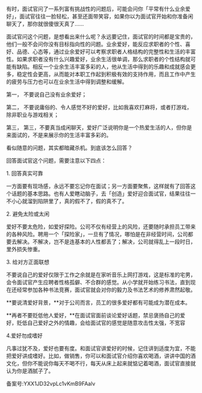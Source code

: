 有时，面试官问了一系列富有挑战性的问题后，可能会问你「平常有什么业余爱好」，面试官往往一脸轻松，甚至还面带笑容，如果你以为面试官开始和你准备闲聊天了，那你就很傻很天真了……

面试官问这个问题，是想看出来什么呢？永远要记住，面试官的时间都是宝贵的，他们一般不会问你没有目标指向性的问题。业余爱好，能反应求职者的个性、喜好、品德、心态等，通过业余爱好可以考察求职者人格结构的完整性和生活的丰富性。如果求职者没有什么兴趣爱好，业余生活很单调，那么求职者的个性结构就可能有缺陷。相反一个业余生活丰富多彩的人，他从生活中得到的乐趣和成就感会更多，稳定性会更高，从而能对本职工作起到积极有效的支持作用，而且工作中产生的疲劳与压力也可以在业余生活中得到调整和缓解。

第一， 不要说自己没有业余爱好；

第二， 不要说庸俗的、令人感觉不好的爱好，比如我喜欢打麻将，或者打游戏，除非职业与游戏相关；

第三， 第三，不要真当成闲聊天，爱好广泛说明你是一个热爱生活的人，但你是来面试的，不是来展示你的生活丰富多彩的。

看似随意的问题，其实都暗藏杀机。到底该怎么回答？

回答面试官这个问题，需要注意以下四点：

1\. 回答真实可靠

一方面要有现场感，永远不要忘记你在面试；另一方面要聚焦，这样就有了回答这个话题的基本思路。也有人爱瞎动脑子，去「创造」爱好迎合面试官，结果往往一不小心就溜到陷阱里了，真的假不了，假的真不了。

2\. 避免太险或太闲

爱好不要太危险，如爱好探险。公司不仅有经营上的风险，还要随时承担员工带来的各种风险。聘用一个「探险家」，一旦有了情况，哪怕是在非经营时间，公司都要去解决。不解决，岂不是连基本的人性都丢了；解决，公司就得乱上一段时日，里外损失惨重。

3\. 给对方正面联想

不要说自己的爱好仅限于工作之余就是在家听音乐上网打游戏，这是标准的宅男，会令面试官产生应聘者性格孤僻、不合群的感觉。从小学就开始练习书法，直到现在还经常参加各种书法竞赛，面试官就会对你的毅力及书法艺术的修养肃然起敬。

**要说清爱好背景，**对于公司而言，员工的很多爱好都有可能成为潜在成本。

**再者不要贬低他人爱好，**在面试官面前谈论爱好话题，禁忌褒扬自己的爱好，贬低自己爱好之外的情趣，会给面试官的感觉是随意攻击性太强，不宽容

4.爱好勿成嗜好

凡事过犹不及，爱好也要有度。和面试官讲爱好的时候，记住讲到适度为宜，不能把爱好讲成嗜好。比如，做销售，你可以和面试官介绍你喜欢喝酒，讲讲中国的酒文化，但你不能说你每天不喝不行，每天从床上起来就惦记着喝酒，面试官直接就认为你是酒腻子了。

备案号:YXX1JD32vpLc1vKmB9FAalv